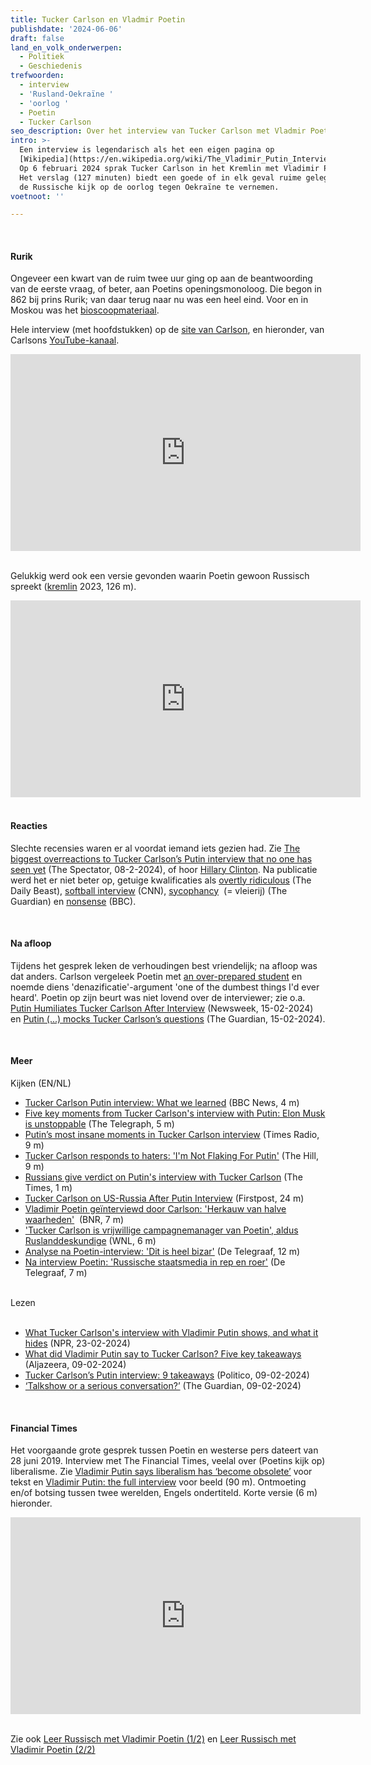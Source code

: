 ```yaml
---
title: Tucker Carlson en Vladmir Poetin
publishdate: '2024-06-06'
draft: false
land_en_volk_onderwerpen:
  - Politiek
  - Geschiedenis
trefwoorden:
  - interview
  - 'Rusland-Oekraïne '
  - 'oorlog '
  - Poetin
  - Tucker Carlson
seo_description: Over het interview van Tucker Carlson met Vladmir Poetin (06-02-2024)
intro: >-
  Een interview is legendarisch als het een eigen pagina op
  [Wikipedia](https://en.wikipedia.org/wiki/The_Vladimir_Putin_Interview) heeft.
  Op 6 februari 2024 sprak Tucker Carlson in het Kremlin met Vladimir Poetin.
  Het verslag (127 minuten) biedt een goede of in elk geval ruime gelegenheid om
  de Russische kijk op de oorlog tegen Oekraïne te vernemen.
voetnoot: ''

---
```


<br/>

#### Rurik

Ongeveer een kwart van de ruim twee uur ging op aan de beantwoording van de eerste vraag, of beter, aan Poetins openingsmonoloog. Die begon in 862 bij prins Rurik; van daar terug naar nu was een heel eind. Voor en in Moskou was het [bioscoopmateriaal](https://www.thedailybeast.com/moscow-milks-tucker-carlsons-putin-interview-with-free-theater-screenings).
 

Hele interview (met hoofdstukken) op de [site van Carlson](https://tuckercarlson.com/the-vladimir-putin-interview/), en hieronder, van Carlsons [YouTube-kanaal](https://www.youtube.com/@TuckerCarlson).


<iframe width="560" height="315" src="https://www.youtube.com/embed/fOCWBhuDdDo?si=WGPf2wrnGF3TowNZ" title="YouTube video player" frameborder="0" allow="accelerometer; autoplay; clipboard-write; encrypted-media; gyroscope; picture-in-picture; web-share" referrerpolicy="strict-origin-when-cross-origin" allowfullscreen></iframe>


<br/>
<br/>

Gelukkig werd ook een versie gevonden waarin Poetin gewoon Russisch spreekt ([kremlin](https://www.youtube.com/@kremlin) 2023, 126 m).

<iframe width="560" height="315" src="https://www.youtube.com/embed/ncPW2pyOzJU?si=CcZ5vgDQt5y3s5Mc" title="YouTube video player" frameborder="0" allow="accelerometer; autoplay; clipboard-write; encrypted-media; gyroscope; picture-in-picture; web-share" referrerpolicy="strict-origin-when-cross-origin" allowfullscreen></iframe>

<br/>
<br/>

#### Reacties
Slechte recensies waren er al voordat iemand iets gezien had. Zie [The biggest overreactions to Tucker Carlson’s Putin interview that no one has seen yet](https://thespectator.com/topic/biggest-overreactions-tucker-carlson-interview-vladimir-putin/) (The Spectator, 08-2-2024), of hoor [Hillary Clinton](https://youtu.be/uFnsRbapyb4?si=IBTU1JD4DmSZNF3f). Na publicatie werd het er niet beter op, getuige kwalificaties als [overtly ridiculous](https://www.thedailybeast.com/kimmel-bashes-tucker-carlson-over-overtly-ridiculous-putin-interview) (The Daily Beast), [softball interview](https://edition.cnn.com/2024/02/08/media/vladimir-putin-tucker-carlson-interview-reliable-sources/index.html) (CNN), [sycophancy](https://www.theguardian.com/commentisfree/2024/feb/09/tucker-carlson-putin-interview-journalism-sycophancy?ref=mc.news)  (= vleierij) (The Guardian) en [nonsense](https://www.bbc.com/news/world-europe-68255302) (BBC).

<br/>

#### Na afloop

Tijdens het gesprek leken de verhoudingen best vriendelijk; na afloop was dat anders. Carlson vergeleek Poetin met [an over-prepared student](https://www.msn.com/en-us/news/world/tucker-carlson-throws-putin-under-the-bus/ar-BB1j7UH8) en noemde diens 'denazificatie'-argument 'one of the dumbest things I'd ever heard'. Poetin op zijn beurt was niet lovend over de interviewer; zie o.a. [Putin Humiliates Tucker Carlson After Interview](https://www.newsweek.com/putin-humiliates-tucker-carlson-after-interview-too-soft-1870167) (Newsweek, 15-02-2024) en [Putin (...) mocks Tucker Carlson’s questions](https://www.theguardian.com/world/2024/feb/15/vladimir-putin-tucker-carlson-interview-footage-sharp-questions?ref=mc.news) (The Guardian, 15-02-2024).

<br/>


#### Meer

Kijken (EN/NL)<br/>
- [Tucker Carlson Putin interview: What we learned](https://www.youtube.com/watch?v=0xaj1mhg5eo ) (BBC News, 4 m)
- [Five key moments from Tucker Carlson's interview with Putin: Elon Musk is unstoppable](https://www.youtube.com/watch?v=5rKigbrcGNg) (The Telegraph, 5 m)
- [Putin’s most insane moments in Tucker Carlson interview](https://www.youtube.com/watch?v=gd9qktZnVJQ) (Times Radio, 9 m)
- [Tucker Carlson responds to haters: 'I'm Not Flaking For Putin'](https://youtu.be/APy59SlMdNY?si=u6411io-P_OvMfuN) (The Hill, 9 m)
- [Russians give verdict on Putin's interview with Tucker Carlson](https://youtu.be/HWHFG2Egpw4?si=CnS5o6LHIt7UfQCP) (The Times, 1 m)
- [Tucker Carlson on US-Russia After Putin Interview](https://youtu.be/Qzlt1VVBcg8?si=Bva9fPQWqMG1X7iD) (Firstpost, 24 m)
- [Vladimir Poetin geïnterviewd door Carlson: 'Herkauw van halve waarheden'](https://www.youtube.com/watch?v=V_PISwOWcc8)  (BNR, 7 m)
- ['Tucker Carlson is vrijwillige campagnemanager van Poetin', aldus Ruslanddeskundige](https://www.youtube.com/watch?v=6lN8w5fHrVY) (WNL, 6 m)
- [Analyse na Poetin-interview: 'Dit is heel bizar'](https://youtu.be/iiHlNxribmY?si=2rA3do4Yk8t6GkWr) (De Telegraaf, 12 m)
- [Na interview Poetin: 'Russische staatsmedia in rep en roer'](https://youtu.be/oBhEJhm-DJg?si=H-OAWc3U3zD9Qed9) (De Telegraaf, 7 m)

<br/>
Lezen
 <br/>
<br/>


- [What Tucker Carlson's interview with Vladimir Putin shows, and what it hides](https://www.npr.org/2024/02/23/1233424762/tucker-carlson-putin-interview-analysis) (NPR, 23-02-2024)
- [What did Vladimir Putin say to Tucker Carlson? Five key takeaways](https://www.aljazeera.com/news/2024/2/9/five-key-moments-from-tucker-carlsons-interview-with-vladimir-putin) (Aljazeera, 09-02-2024)
-  [Tucker Carlson’s Putin interview: 9 takeaways](https://www.politico.eu/article/9-takeaway-vladimir-putin-interview-tucker-carlson/) (Politico, 09-02-2024)
- [‘Talkshow or a serious conversation?’](https://www.theguardian.com/us-news/2024/feb/09/tucker-carlson-vladimir-putin-interview-analysis-russia-ukraine) (The Guardian, 09-02-2024)

<br/>

#### Financial Times

Het voorgaande grote gesprek tussen Poetin en westerse pers dateert van 28 juni 2019. Interview met The Financial Times, veelal over (Poetins kijk op) liberalisme. Zie [Vladimir Putin says liberalism has ‘become obsolete’](https://www.ft.com/content/670039ec-98f3-11e9-9573-ee5cbb98ed36) voor tekst en [Vladimir Putin: the full interview](https://www.ft.com/video/d62ed062-0d6a-4818-86ff-4b8120125583) voor beeld (90 m). Ontmoeting en/of botsing tussen twee werelden, Engels ondertiteld. Korte versie (6 m) hieronder.


<iframe width="560" height="315" src="https://www.youtube.com/embed/YCxDh2rf21E?si=HBzMsIo4mOzLfW9u" title="YouTube video player" frameborder="0" allow="accelerometer; autoplay; clipboard-write; encrypted-media; gyroscope; picture-in-picture; web-share" referrerpolicy="strict-origin-when-cross-origin" allowfullscreen></iframe>

<br/>
<br/>


Zie ook [Leer Russisch met Vladimir Poetin (1/2)](https://www.rusland1.nl/taal/20200420-leer-russisch-met-poetin-1/) en [Leer Russisch met Vladimir Poetin (2/2)](https://www.rusland1.nl/taal/20200515-leer-russisch-met-poetin-2/)


